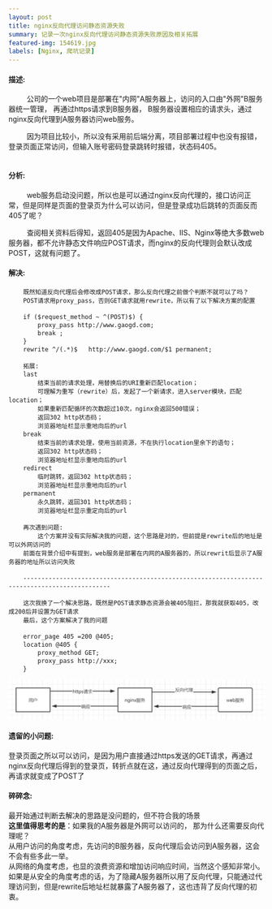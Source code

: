 ```yaml
---
layout: post
title: nginx反向代理访问静态资源失败
summary: 记录一次nginx反向代理访问静态资源失败原因及相关拓展
featured-img: 154619.jpg
labels: [Nginx, 爬坑记录]
---
```


#### 描述:
&emsp; &emsp; 公司的一个web项目是部署在"内网"A服务器上，访问的入口由"外网"B服务器统一管理， 再通过https请求到B服务器，
B服务器设置相应的请求头，通过nginx反向代理到A服务器访问web服务。

&emsp; &emsp; 因为项目比较小，所以没有采用前后端分离，项目部署过程中也没有报错，登录页面正常访问，但输入账号密码登录跳转时报错，状态码405。
<br>
<br>
#### 分析:  
&emsp; &emsp; web服务启动没问题，所以也是可以通过nginx反向代理的，接口访问正常，但是同样是页面的登录页为什么可以访问，但是登录成功后跳转的页面反而405了呢？ 

&emsp; &emsp; 查阅相关资料后得知，返回405是因为Apache、IIS、Nginx等绝大多数web服务器，都不允许静态文件响应POST请求，而nginx的反向代理则会默认改成POST，这就有问题了。  

#### 解决:
```
    既然知道反向代理后会修改成POST请求，那么反向代理之前做个判断不就可以了吗？
    POST请求用proxy_pass，否则GET请求就用rewrite，所以有了以下解决方案的配置
    
    if ($request_method ~ ^(POST)$) {
        proxy_pass http://www.gaogd.com;
        break ;
    }
    rewrite ^/(.*)$   http://www.gaogd.com/$1 permanent;
    
    拓展:
    last
        结束当前的请求处理，用替换后的URI重新匹配location；
        可理解为重写（rewrite）后，发起了一个新请求，进入server模块，匹配location；
        如果重新匹配循环的次数超过10次，nginx会返回500错误；
        返回302 http状态码；
        浏览器地址栏显示重地向后的url
    break
        结束当前的请求处理，使用当前资源，不在执行location里余下的语句；
        返回302 http状态码；
        浏览器地址栏显示重地向后的url
    redirect
        临时跳转，返回302 http状态码；
        浏览器地址栏显示重地向后的url
    permanent
        永久跳转，返回301 http状态码；
        浏览器地址栏显示重定向后的url
    
    再次遇到问题:    
        这个方案并没有实际解决我的问题，这个思路是对的，但前提是rewrite后的地址是可以外网访问的
    前面在背景介绍中有提到，web服务是部署在内网的A服务器的，所以rewrit后显示了A服务器的地址所以访问失败
    
    ----------------------------------------------------------------------------------------------
    
    这次我换了一个解决思路，既然是POST请求静态资源会被405阻拦，那我就获取405，改成200后并设置为GET请求
    最后，这个方案解决了我的问题
    
    error_page 405 =200 @405;
    location @405 {
        proxy_method GET;
        proxy_pass http://xxx;
    }
```
![nginx405](/assets/img/posts/nginx405.png)

#### 遗留的小问题:
登录页面之所以可以访问，是因为用户直接通过https发送的GET请求，再通过nginx反向代理后得到的登录页，转折点就在这，通过反向代理得到的页面之后，再请求就变成了POST了

#### 碎碎念:
最开始通过判断去解决的思路是没问题的，但不符合我的场景  
**这里值得思考的是**：如果我的A服务器是外网可以访问的， 那为什么还需要反向代理呢？  
从用户访问的角度考虑，先访问的B服务器，反向代理后会访问到A服务器，这会不会有些多此一举。  
从网络的角度考虑，也显的浪费资源和增加访问响应时间，当然这个感知非常小。  
如果是从安全的角度考虑的话，为了隐藏A服务器所以用了反向代理，只能通过代理访问到，但是rewrite后地址栏就暴露了A服务器了，这也违背了反向代理的初衷。


